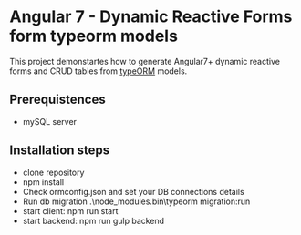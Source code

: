 # Angular 7 - Dynamic Reactive Forms form typeorm models

This project demonstartes how to generate Angular7+ dynamic reactive forms and CRUD tables from [typeORM](http://typeorm.io) models.

## Prerequistences

- mySQL server

## Installation steps

- clone repository
- npm install
- Check ormconfig.json and set your DB connections details
- Run db migration .\node_modules\.bin\typeorm migration:run
- start client: npm run start
- start backend: npm run gulp backend 


